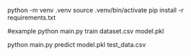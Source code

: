 python -m venv .venv
source .venv/bin/activate
pip install -r requirements.txt

#example
python main.py train dataset.csv model.pkl

python main.py predict model.pkl test_data.csv
